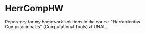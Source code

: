 # HerrCompHW
Repository for my homework solutions in the course "Herramientas Computacionales" (Computational Tools) at UNAL.
